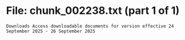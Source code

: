 ﻿# File: chunk_002238.txt (part 1 of 1)
```
Downloads Access downloadable documents for version effective 24 September 2025 - 26 September 2025
```

